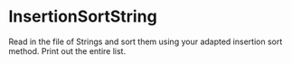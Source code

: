 # InsertionSortString
Read in the file of Strings and sort them using your adapted insertion sort method. Print out the entire list.
